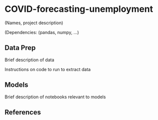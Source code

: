 # COVID-forecasting-unemployment

(Names, project description)

(Dependencies: (pandas, numpy, ...)

## Data Prep

Brief description of data

Instructions on code to run to extract data

## Models

Brief description of notebooks relevant to models


## References



